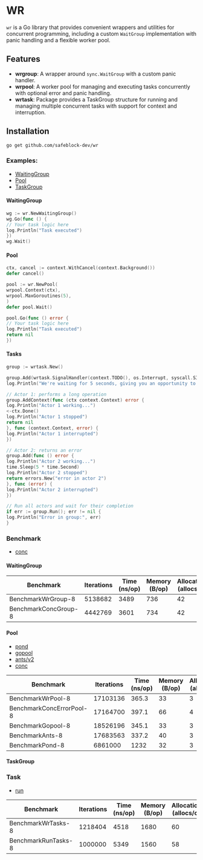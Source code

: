 # WR

`wr` is a Go library that provides convenient wrappers and utilities for concurrent programming, including a
custom `WaitGroup` implementation with panic handling and a flexible worker pool.

## Features

- **wrgroup**: A wrapper around `sync.WaitGroup` with a custom panic handler.
- **wrpool**: A worker pool for managing and executing tasks concurrently with optional error and panic handling.
- **wrtask**: Package provides a TaskGroup structure for running and managing multiple concurrent tasks with support for
  context and interruption.

## Installation

```sh
go get github.com/safeblock-dev/wr
```

### Examples:

- [WaitingGroup](example/waitgroup/main.go)
- [Pool](example/pool/main.go)
- [TaskGroup](example/task_group/main.go)

#### WaitingGroup

```go
wg := wr.NewWaitingGroup()
wg.Go(func () {
// Your task logic here
log.Println("Task executed")
})
wg.Wait()
```

#### Pool

```go
ctx, cancel := context.WithCancel(context.Background())
defer cancel()

pool := wr.NewPool(
wrpool.Context(ctx),
wrpool.MaxGoroutines(5),
)
defer pool.Wait()

pool.Go(func () error {
// Your task logic here
log.Println("Task executed")
return nil
})
```

#### Tasks

```go
group := wrtask.New()

group.Add(wrtask.SignalHandler(context.TODO(), os.Interrupt, syscall.SIGINT, syscall.SIGTERM))
log.Println("We're waiting for 5 seconds, giving you an opportunity to gracefully exit the program.")

// Actor 1: performs a long operation
group.AddContext(func (ctx context.Context) error {
log.Println("Actor 1 working...")
<-ctx.Done()
log.Println("Actor 1 stopped")
return nil
}, func (context.Context, error) {
log.Println("Actor 1 interrupted")
})

// Actor 2: returns an error
group.Add(func () error {
log.Println("Actor 2 working...")
time.Sleep(5 * time.Second)
log.Println("Actor 2 stopped")
return errors.New("error in actor 2")
}, func (error) {
log.Println("Actor 2 interrupted")
})

// Run all actors and wait for their completion
if err := group.Run(); err != nil {
log.Println("Error in group:", err)
}
```

### Benchmark

- [conc](github.com/sourcegraph/conc)

#### WaitingGroup

| Benchmark            | Iterations | Time (ns/op) | Memory (B/op) | Allocations (allocs/op) |
|----------------------|------------|--------------|---------------|-------------------------|
| BenchmarkWrGroup-8   | 5138682    | 3489         | 736           | 42                      |
| BenchmarkConcGroup-8 | 4442769    | 3601         | 734           | 42                      |


#### Pool

- [pond](github.com/alitto/pond)
- [gopool](github.com/devchat-ai/gopool)
- [ants/v2](github.com/panjf2000/ants/v2)
- [conc](github.com/sourcegraph/conc)

| Benchmark                | Iterations | Time (ns/op) | Memory (B/op) | Allocations (allocs/op) |
|--------------------------|------------|--------------|---------------|-------------------------|
| BenchmarkWrPool-8        | 17103136   | 365.3        | 33            | 3                       |
| BenchmarkConcErrorPool-8 | 17164700   | 397.1        | 66            | 4                       |
| BenchmarkGopool-8        | 18526196   | 345.1        | 33            | 3                       |
| BenchmarkAnts-8          | 17683563   | 337.2        | 40            | 3                       |
| BenchmarkPond-8          | 6861000    | 1232         | 32            | 3                       |

#### TaskGroup

### Task

- [run](https://github.com/oklog/run)

| Benchmark           | Iterations | Time (ns/op) | Memory (B/op) | Allocations (allocs/op) |
|---------------------|------------|--------------|---------------|-------------------------|
| BenchmarkWrTasks-8  | 1218404    | 4518         | 1680          | 60                      |
| BenchmarkRunTasks-8 | 1000000    | 5349         | 1560          | 58                      |
